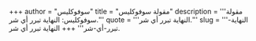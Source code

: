 +++
author = "سوفوكليس"
title = "مقولة سوفوكليس"
description = '''مقولة سوفوكليس: النهاية تبرر أي شر.'''
quote = '''النهاية تبرر أي شر.'''
slug = '''النهاية-تبرر-أي-شر'''
+++
النهاية تبرر أي شر.
